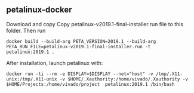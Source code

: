 ## petalinux-docker

Download and copy Copy petalinux-v2019.1-final-installer.run file to this folder. Then run

`docker build --build-arg PETA_VERSION=2019.1 --build-arg PETA_RUN_FILE=petalinux-v2019.1-final-installer.run -t petalinux:2019.1 .`

After installation, launch petalinux with:

`docker run -ti --rm -e DISPLAY=$DISPLAY --net="host" -v /tmp/.X11-unix:/tmp/.X11-unix -v $HOME/.Xauthority:/home/vivado/.Xauthority -v $HOME/Projects:/home/vivado/project  petalinux:2019.1 /bin/bash`


